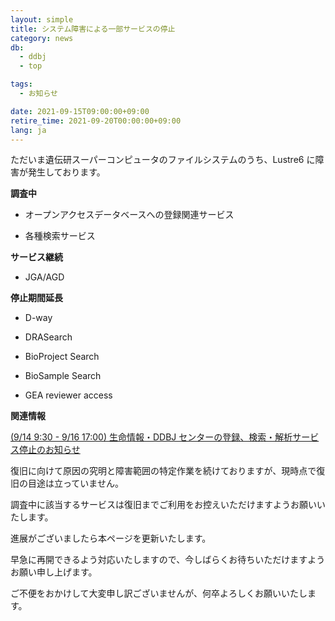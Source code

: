 ```yaml
---
layout: simple
title: システム障害による一部サービスの停止
category: news
db:
  - ddbj
  - top

tags:
  - お知らせ

date: 2021-09-15T09:00:00+09:00
retire_time: 2021-09-20T00:00:00+09:00
lang: ja
---
```


ただいま遺伝研スーパーコンピュータのファイルシステムのうち、Lustre6 に障害が発生しております。

**調査中**

- オープンアクセスデータベースへの登録関連サービス

- 各種検索サービス

**サービス継続**

- JGA/AGD

**停止期間延長**

- D-way

- DRASearch

- BioProject Search

- BioSample Search

- GEA reviewer access

**関連情報**

[(9/14 9:30 - 9/16 17:00) 生命情報・DDBJ センターの登録、検索・解析サービス停止のお知らせ](https://www.ddbj.nig.ac.jp/news/ja/2021-08-27.html)


復旧に向けて原因の究明と障害範囲の特定作業を続けておりますが、現時点で復旧の目途は立っていません。

調査中に該当するサービスは復旧までご利用をお控えいただけますようお願いいたします。

進展がございましたら本ページを更新いたします。

早急に再開できるよう対応いたしますので、今しばらくお待ちいただけますようお願い申し上げます。

ご不便をおかけして大変申し訳ございませんが、何卒よろしくお願いいたします。


